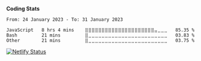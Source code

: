 **Coding Stats**

<!--START_SECTION:waka-->

```text
From: 24 January 2023 - To: 31 January 2023

JavaScript   8 hrs 4 mins    ⣿⣿⣿⣿⣿⣿⣿⣿⣿⣿⣿⣿⣿⣿⣿⣿⣿⣿⣿⣿⣿⣤⣀⣀⣀   85.35 %
Bash         21 mins         ⣿⣀⣀⣀⣀⣀⣀⣀⣀⣀⣀⣀⣀⣀⣀⣀⣀⣀⣀⣀⣀⣀⣀⣀⣀   03.83 %
Other        21 mins         ⣿⣀⣀⣀⣀⣀⣀⣀⣀⣀⣀⣀⣀⣀⣀⣀⣀⣀⣀⣀⣀⣀⣀⣀⣀   03.75 %
```

<!--END_SECTION:waka-->

[![Netlify Status](https://api.netlify.com/api/v1/badges/763fc777-46f9-4019-a17e-974e4770eda2/deploy-status)](https://app.netlify.com/sites/tonyouma/deploys)
